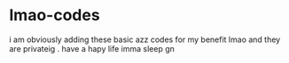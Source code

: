 # lmao-codes
i am obviously adding these basic azz codes for my benefit lmao and they are privateig . have a hapy life imma sleep gn
